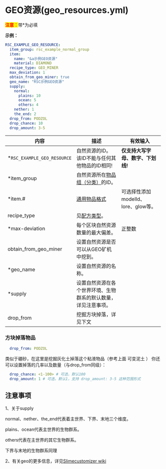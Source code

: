 # GEO资源(geo_resources.yml)

<mark style="color:red;">**注意：**</mark>带\*为必填

**示例：**

```yaml
RSC_EXAMPLE_GEO_RESOURCE:
  item_group: rsc_example_normal_group
  item:
    name: "&a示例GEO资源"
    material: DIAMOND
  recipe_type: GEO_MINER
  max_deviation: 1
  obtain_from_geo_miner: true
  geo_name: "RSC示例GEO资源"
  supply:
    normal:
      plains: 10
      ocean: 5
      others: 4
    nether: 1
    the_end: 2
  drop_from: PODZOL
  drop_chance: 10
  drop_amount: 3-5
```

| 内容 | 描述 | 有效输入 |
| --- | ----------- | ----------------- |
| \*`RSC_EXAMPLE_GEO_RESOURCE` | 自然资源的ID。<br>该ID不能与任何其他物品的ID相同! | **仅支持大写字母、数字、下划线!** |
| \*item_group| 自然资源所在[物品组（分类）](file/groups.md)的ID。 |
| \*item.# | [通用物品格式](format/universal-item-format.md)| 可选择性添加modelId、lore、glow等。 |
| recipe_type | 见[配方类型](format/universal-item-format.md)。 |
| \*max-deviation | 每个区块自然资源数量的最大偏差。 | 正整数 |
| obtain_from_geo_miner | 设置自然资源是否可以从GEO矿机中挖到。|
| \*geo_name | 设置自然资源的名称。 |
| \*supply | 设置自然资源在各个世界环境、生物群系的默认数量，详见注意事项。 |
| drop_from | 挖掘方块掉落，详见下文 |

### 方块掉落物品

```yaml
  drop_from: PODZOL
```

类似于硼砂，在这里是挖掘灰化土掉落这个粘液物品（参考上面 可变泥土 ）
你还可以设置掉落的几率以及数量（与drop_from同级）：

```yaml
  drop_chance: <1-100> # 可选，默认100
  drop_amount: 1 # 可选，默认1，支持 drop_amount: 3-5 这种范围形式
```

## 注意事项

1、关于supply

normal、nether、the\_end代表着主世界、下界、末地三个维度。

plains、ocean代表主世界的生物群系。

others代表在主世界的其它生物群系。

下界与末地的生物群系同理

2、有关geo的更多信息，详见[Slimecustomizer wiki](https://slimefun-addons-wiki.guizhanss.cn/slime-customizer/Geo-Resources)
